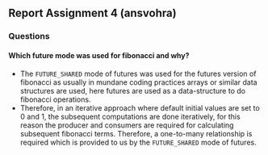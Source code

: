 ## Report Assignment 4 (ansvohra)

### Questions 

#### Which future mode was used for fibonacci and why?
  * The ``` FUTURE_SHARED ``` mode of futures was used for the futures version of fibonacci as usually in mundane coding practices arrays
  or similar data structures are used, here futures are used as a data-structure to do fibonacci operations.
  * Therefore, in an iterative approach where default initial values are set to 0 and 1, the subsequent computations are done iteratively, 
  for this reason the producer and consumers are required for calculating subsequent fibonacci terms. Therefore, a one-to-many relationship 
  is required which is provided to us by the ``` FUTURE_SHARED ``` mode of futures.
